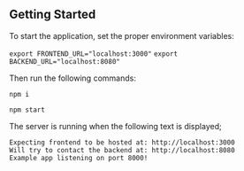 ## Getting Started
To start the application, set the proper environment variables:

`export FRONTEND_URL="localhost:3000"`
`export BACKEND_URL="localhost:8080"`

Then run the following commands:

`npm i`

`npm start`

The server is running when the following text is displayed;

```
Expecting frontend to be hosted at: http://localhost:3000
Will try to contact the backend at: http://localhost:8080
Example app listening on port 8000!
```


